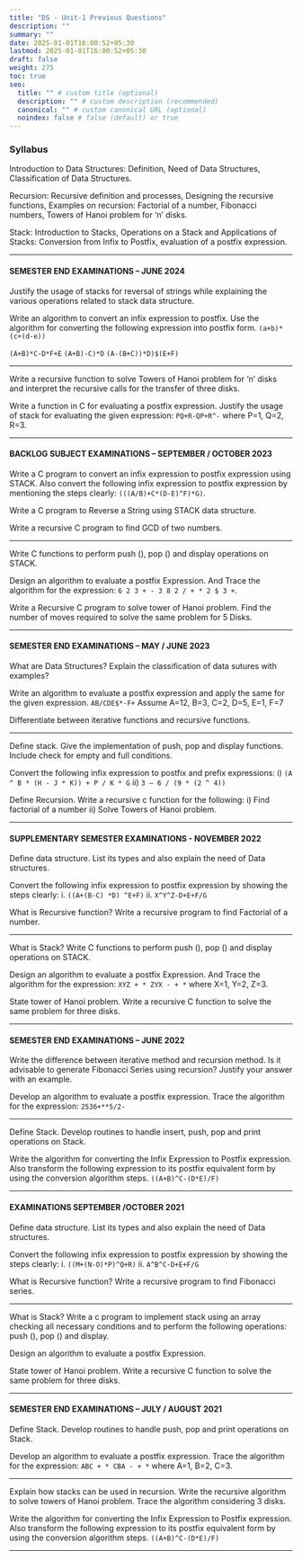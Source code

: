 ```yaml
---
title: "DS - Unit-1 Previous Questions"
description: ""
summary: ""
date: 2025-01-01T16:00:52+05:30
lastmod: 2025-01-01T16:00:52+05:30
draft: false
weight: 275
toc: true
seo:
  title: "" # custom title (optional)
  description: "" # custom description (recommended)
  canonical: "" # custom canonical URL (optional)
  noindex: false # false (default) or true
---
```



### Syllabus

Introduction to Data Structures: Definition, Need of Data Structures, Classification of Data Structures.

Recursion: Recursive definition and processes, Designing the recursive functions, Examples on recursion: Factorial of a number, Fibonacci numbers, Towers of Hanoi problem for ‘n’ disks.

Stack: Introduction to Stacks, Operations on a Stack and Applications of Stacks: Conversion from Infix to Postfix, evaluation of a postfix expression.

____

#### SEMESTER END EXAMINATIONS – JUNE 2024

Justify the usage of stacks for reversal of strings while explaining the various operations related to stack data structure.

Write an algorithm to convert an infix expression to postfix. Use the algorithm for converting the following expression into postfix form. `(a+b)*(c+(d-e))`

`(A+B)*C-D*F+E`
`(A+B)-C)*D`
`(A-(B+C))*D)$(E+F)`

___

Write a recursive function to solve Towers of Hanoi problem for ‘n’ disks and interpret the recursive calls for the transfer of three disks.

Write a function in C for evaluating a postfix expression. Justify the usage of stack for evaluating the given expression:
`PQ+R-QP+R^-` where P=1, Q=2, R=3.

___

#### BACKLOG SUBJECT EXAMINATIONS – SEPTEMBER / OCTOBER 2023


Write a C program to convert an infix expression to postfix expression using STACK. Also convert the following infix expression to postfix expression by mentioning the steps clearly: `(((A/B)+C*(D-E)^F)*G)`.

Write a C program to Reverse a String using STACK data structure.

Write a recursive C program to find GCD of two numbers.

____

Write C functions to perform push (), pop () and display operations on STACK.

Design an algorithm to evaluate a postfix Expression. And Trace the algorithm for the expression: `6 2 3 + - 3 8 2 / + * 2 $ 3 +`.

Write a Recursive C program to solve tower of Hanoi problem. Find the number of moves required to solve the same problem for 5 Disks.

____

#### SEMESTER END EXAMINATIONS – MAY / JUNE 2023

What are Data Structures? Explain the classification of data sutures with examples?

Write an algorithm to evaluate a postfix expression and apply the same for the given expression. `AB/CDE$*-F+` 
Assume A=12, B=3, C=2, D=5, E=1, F=7

Differentiate between iterative functions and recursive functions.

____

Define stack. Give the implementation of push, pop and display functions. Include check for empty and full conditions.

Convert the following infix expression to postfix and prefix expressions:
i) `(A ^ B * (H - J * K)) + P / K * G`
ii) `3 – 6 / (9 * (2 ^ 4))`

Define Recursion. Write a recursive c function for the following:
i) Find factorial of a number
ii) Solve Towers of Hanoi problem.

_____

#### SUPPLEMENTARY SEMESTER EXAMINATIONS - NOVEMBER 2022


Define data structure. List its types and also explain the need of Data structures.

Convert the following infix expression to postfix expression by
showing the steps clearly:
i. `((A+(B-C) *D) ^E+F)`
ii. `X^Y^Z-D+E+F/G`

What is Recursive function? Write a recursive program to find
Factorial of a number.

____

What is Stack? Write C functions to perform push (), pop () and display operations on STACK.

Design an algorithm to evaluate a postfix Expression. And Trace the algorithm for the expression:
`XYZ + * ZYX - + *` where X=1, Y=2, Z=3.

State tower of Hanoi problem. Write a recursive C function to solve the same problem for three disks.

___

#### SEMESTER END EXAMINATIONS – JUNE 2022

Write the difference between iterative method and recursion method. Is it advisable to generate Fibonacci Series using recursion? Justify your answer with an example.

Develop an algorithm to evaluate a postfix expression. Trace the algorithm for the expression:
`2536+**5/2-`

___

Define Stack. Develop routines to handle insert, push, pop and print operations on Stack.

Write the algorithm for converting the Infix Expression to Postfix expression. Also transform the following expression to its postfix equivalent form by using the conversion algorithm steps.
`((A+B)^C-(D*E)/F)`

____

#### EXAMINATIONS SEPTEMBER /OCTOBER 2021

Define data structure. List its types and also explain the need of Data structures.

Convert the following infix expression to postfix expression by
showing the steps clearly:
i. `((M+(N-O)*P)^Q+R)`
ii. `A^B^C-D+E+F/G`

What is Recursive function? Write a recursive program to find
Fibonacci series.

___

What is Stack? Write a c program to implement stack using an array checking all necessary conditions and to perform the following operations: push (), pop () and display.

Design an algorithm to evaluate a postfix Expression.

State tower of Hanoi problem. Write a recursive C function to solve the same problem for three disks.

_____

#### SEMESTER END EXAMINATIONS – JULY / AUGUST 2021

Define Stack. Develop routines to handle push, pop and print
operations on Stack.

Develop an algorithm to evaluate a postfix expression. Trace the algorithm for the expression:
`ABC + * CBA - + *` where A=1, B=2, C=3.

____

Explain how stacks can be used in recursion. Write the recursive algorithm to solve towers of Hanoi problem. Trace the algorithm considering 3 disks.

Write the algorithm for converting the Infix Expression to Postfix expression. Also transform the following expression to its postfix equivalent form by using the conversion algorithm steps.
`((A+B)^C-(D*E)/F)`


____


